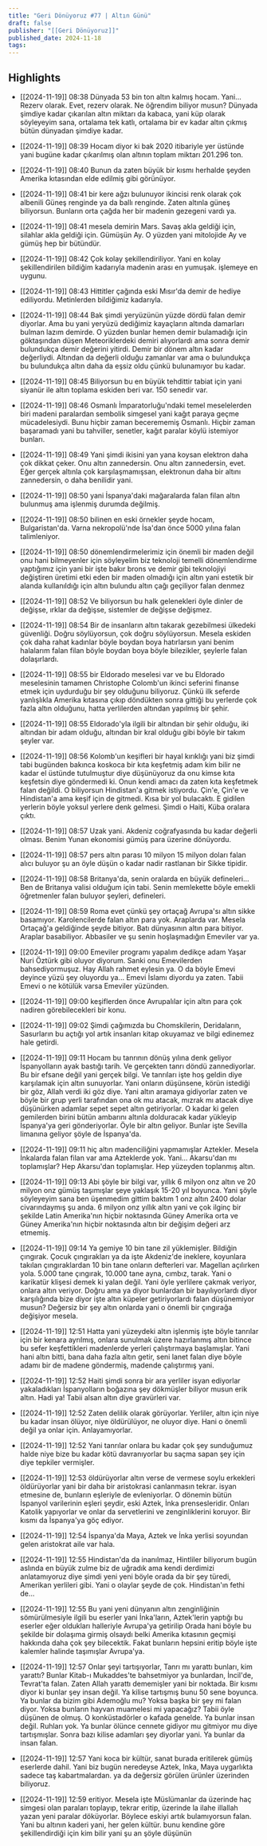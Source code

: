 ```yaml
---
title: "Geri Dönüyoruz #77 | Altın Günü"
draft: false
publisher: "[[Geri Dönüyoruz]]"
published_date: 2024-11-18
tags:
---
```



## Highlights
* [[2024-11-19]] 08:38  Dünyada 53 bin ton altın kalmış hocam. Yani… Rezerv olarak. Evet, rezerv olarak. Ne öğrendim biliyor musun? Dünyada şimdiye kadar çıkarılan altın miktarı da kabaca, yani küp olarak söyleyeyim sana, ortalama tek katlı, ortalama bir ev kadar altın çıkmış bütün dünyadan şimdiye kadar.

* [[2024-11-19]] 08:39  Hocam diyor ki bak 2020 itibariyle yer üstünde yani bugüne kadar çıkarılmış olan altının toplam miktarı 201.296 ton.

* [[2024-11-19]] 08:40  Bunun da zaten büyük bir kısmı herhalde şeyden Amerika kıtasından elde edilmiş gibi görünüyor.

* [[2024-11-19]] 08:41  bir kere ağzı bulunuyor ikincisi renk olarak çok albenili Güneş renginde ya da ballı renginde. Zaten altınla güneş biliyorsun. Bunların orta çağda her bir madenin gezegeni vardı ya.

* [[2024-11-19]] 08:41  mesela demirin Mars. Savaş akla geldiği için, silahlar akla geldiği için. Gümüşün Ay. O yüzden yani mitolojide Ay ve gümüş hep bir bütündür.

* [[2024-11-19]] 08:42  Çok kolay şekillendiriliyor. Yani en kolay şekillendirilen bildiğim kadarıyla madenin arası en yumuşak. işlemeye en uygunu.

* [[2024-11-19]] 08:43  Hittitler çağında eski Mısır'da demir de hediye ediliyordu. Metinlerden bildiğimiz kadarıyla.

* [[2024-11-19]] 08:44  Bak şimdi yeryüzünün yüzde dördü falan demir diyorlar. Ama bu yani yeryüzü dediğimiz kayaçların altında damarları bulman lazım demirde. O yüzden bunlar hemen demir bulamadığı için göktaşından düşen Meteoriklerdeki demiri alıyorlardı ama sonra demir bulundukça demir değerini yitirdi. Demir bir dönem altın kadar değerliydi. Altından da değerli olduğu zamanlar var ama o bulundukça bu bulundukça altın daha da eşsiz oldu çünkü bulunamıyor bu kadar.

* [[2024-11-19]] 08:45  Biliyorsun bu en büyük tehdittir tabiat için yani siyanür ile altın toplama eskiden beri var. 150 senedir var.

* [[2024-11-19]] 08:46  Osmanlı İmparatorluğu'ndaki temel meselelerden biri madeni paralardan sembolik simgesel yani kağıt paraya geçme mücadelesiydi. Bunu hiçbir zaman becerememiş Osmanlı. Hiçbir zaman başaramadı yani bu tahviller, senetler, kağıt paralar köylü istemiyor bunları.

* [[2024-11-19]] 08:49  Yani şimdi ikisini yan yana koysan elektron daha çok dikkat çeker. Onu altın zannedersin. Onu altın zannedersin, evet. Eğer gerçek altınla çok karşılaşmamışsan, elektronun daha bir altını zannedersin, o daha benilidir yani.

* [[2024-11-19]] 08:50  yani İspanya'daki mağaralarda falan filan altın bulunmuş ama işlenmiş durumda değilmiş.

* [[2024-11-19]] 08:50  bilinen en eski örnekler şeyde hocam, Bulgaristan'da. Varna nekropolü'nde İsa'dan önce 5000 yılına falan talimleniyor.

* [[2024-11-19]] 08:50  dönemlendirmelerimiz için önemli bir maden değil onu hani bilmeyenler için söyleyelim biz teknoloji temelli dönemlendirme yaptığımız için yani bir işte bakır brons ve demir gibi teknolojiyi değiştiren üretimi etki eden bir maden olmadığı için altın yani estetik bir alanda kullanıldığı için altın bulundu altın çağı geçiliyor falan denmez

* [[2024-11-19]] 08:52  Ve biliyorsun bu halk gelenekleri öyle dinler de değişse, ırklar da değişse, sistemler de değişse değişmez.

* [[2024-11-19]] 08:54  Bir de insanların altın takarak gezebilmesi ülkedeki güvenliği. Doğru söylüyorsun, çok doğru söylüyorsun. Mesela eskiden çok daha rahat kadınlar böyle boydan boya hatırlarsın yani benim halalarım falan filan böyle boydan boya böyle bilezikler, şeylerle falan dolaşırlardı.

* [[2024-11-19]] 08:55  bir Eldorado meselesi var ve bu Eldorado meselesinin tamamen Christophe Colomb'un ikinci seferini finanse etmek için uydurduğu bir şey olduğunu biliyoruz. Çünkü ilk seferde yanlışlıkla Amerika kıtasına çıkıp döndükten sonra gittiği bu yerlerde çok fazla altın olduğunu, hatta yerlilerden altından yapılmış bir şehir.

* [[2024-11-19]] 08:55  Eldorado'yla ilgili bir altından bir şehir olduğu, iki altından bir adam olduğu, altından bir kral olduğu gibi böyle bir takım şeyler var.

* [[2024-11-19]] 08:56  Kolomb'un keşifleri bir hayal kırıklığı yani biz şimdi tabi bugünden bakınca koskoca bir kıta keşfetmiş adam kim bilir ne kadar el üstünde tutulmuştur diye düşünüyoruz da onu kimse kıta keşfetsin diye göndermedi ki. Onun kendi amacı da zaten kıta keşfetmek falan değildi. O biliyorsun Hindistan'a gitmek istiyordu. Çin'e, Çin'e ve Hindistan'a ama keşif için de gitmedi. Kısa bir yol bulacaktı. E gidilen yerlerin böyle yoksul yerlere denk gelmesi. Şimdi o Haiti, Küba oralara çıktı.

* [[2024-11-19]] 08:57  Uzak yani. Akdeniz coğrafyasında bu kadar değerli olması. Benim Yunan ekonomisi gümüş para üzerine dönüyordu.

* [[2024-11-19]] 08:57  pers altın parası 10 milyon 15 milyon doları falan alıcı buluyor şu an öyle düşün o kadar nadir rastlanan bir Sikke tipidir.

* [[2024-11-19]] 08:58  Britanya'da, senin oralarda en büyük defineleri... Ben de Britanya valisi olduğum için tabi. Senin memlekette böyle emekli öğretmenler falan buluyor şeyleri, defineleri.

* [[2024-11-19]] 08:59  Roma evet çünkü şey ortaçağ Avrupa'sı altın sikke basamıyor. Karolencilerde falan altın para yok. Araplarda var. Mesela Ortaçağ'a geldiğinde şeyde bitiyor. Batı dünyasının altın para bitiyor. Araplar basabiliyor. Abbasiler ve şu senin hoşlaşmadığın Emeviler var ya.

* [[2024-11-19]] 09:00  Emeviler programı yapalım dedikçe adam Yaşar Nuri Öztürk gibi oluyor diyorum. Sanki onu Emevilerden bahsediyormuşuz. Hay Allah rahmet eylesin ya. O da böyle Emevi deyince yüzü şey oluyordu ya... Emevi İslamı diyordu ya zaten. Tabii Emevi o ne kötülük varsa Emeviler yüzünden.

* [[2024-11-19]] 09:00  keşiflerden önce Avrupalılar için altın para çok nadiren görebilecekleri bir konu.

* [[2024-11-19]] 09:02  Şimdi çağımızda bu Chomskilerin, Deridaların, Sasurların bu açtığı yol artık insanları kitap okuyamaz ve bilgi edinemez hale getirdi.

* [[2024-11-19]] 09:11  Hocam bu tanrının dönüş yılına denk geliyor İspanyolların ayak bastığı tarih. Ve gerçekten tanrı döndü zannediyorlar. Bu bir efsane değil yani gerçek bilgi. Ve tanrıları işte hoş geldin diye karşılamak için altın sunuyorlar. Yani onların düşünsene, körün istediği bir göz, Allah verdi iki göz diye. Yani altın aramaya gidiyorlar zaten ve böyle bir grup yerli tarafından ona ok mu atacak, mızrak mı atacak diye düşünürken adamlar sepet sepet altın getiriyorlar. O kadar ki gelen gemilerden birini bütün ambarını altınla dolduracak kadar yükleyip İspanya'ya geri gönderiyorlar. Öyle bir altın geliyor. Bunlar işte Sevilla limanına geliyor şöyle de İspanya'da.

* [[2024-11-19]] 09:11  hiç altın madenciliğini yapmamışlar Aztekler. Mesela İnkalarda falan filan var ama Azteklerde yok. Yani... Akarsu'dan mı toplamışlar? Hep Akarsu'dan toplamışlar. Hep yüzeyden toplanmış altın.

* [[2024-11-19]] 09:13  Abi şöyle bir bilgi var, yıllık 6 milyon onz altın ve 20 milyon onz gümüş taşımışlar şeye yaklaşık 15-20 yıl boyunca. Yani şöyle söyleyeyim sana ben üşenmedim gittim baktım 1 onz altın 2400 dolar civarındaymış şu anda. 6 milyon onz yıllık altın yani ve çok ilginç bir şekilde Latin Amerika'nın hiçbir noktasında Güney Amerika orta ve Güney Amerika'nın hiçbir noktasında altın bir değişim değeri arz etmemiş.

* [[2024-11-19]] 09:14  Ya gemiye 10 bin tane zil yüklemişler. Bildiğin çıngırak. Çocuk çıngırakları ya da işte Akdeniz'de ineklere, koyunlara takılan çıngıraklardan 10 bin tane onların defterleri var. Magellan açılırken yola. 5.000 tane çıngırak, 10.000 tane ayna, cımbız, tarak. Yani o karikatür klişesi demek ki yalan değil. Yani öyle yerlilere çakmak veriyor, onlara altın veriyor. Doğru ama ya diyor bunlardan bir bayılıyorlardı diyor karşılığında bize diyor işte altın küpeler getiriyorlardı falan düşünemiyor musun? Değersiz bir şey altın onlarda yani o önemli bir çıngırağa değişiyor mesela.

* [[2024-11-19]] 12:51  Hatta yani yüzeydeki altın işlenmiş işte böyle tanrılar için bir kenara ayrılmış, onlara sunulmak üzere hazırlanmış altın bitince bu sefer keşfettikleri madenlerde yerleri çalıştırmaya başlamışlar. Yani hani altın bitti, bana daha fazla altın getir, seni lanet falan diye böyle adamı bir de madene göndermiş, madende çalıştırmış yani.

* [[2024-11-19]] 12:52  Haiti şimdi sonra bir ara yerliler isyan ediyorlar yakaladıkları İspanyolların boğazına şey dökmüşler biliyor musun erik altın. Hadi ya! Tabii alsan altın diye gravürleri var.

* [[2024-11-19]] 12:52  Zaten delilik olarak görüyorlar. Yerliler, altın için niye bu kadar insan ölüyor, niye öldürülüyor, ne oluyor diye. Hani o önemli değil ya onlar için. Anlayamıyorlar.

* [[2024-11-19]] 12:52  Yani tanrılar onlara bu kadar çok şey sunduğumuz halde niye bize bu kadar kötü davranıyorlar bu saçma sapan şey için diye tepkiler vermişler.

* [[2024-11-19]] 12:53  öldürüyorlar altın verse de vermese soylu erkekleri öldürüyorlar yani bir daha bir aristokrasi canlanmasın tekrar. isyan etmesine de, bunların eşleriyle de evleniyorlar. O dönemin bütün İspanyol varilerinin eşleri şeydir, eski Aztek, İnka prensesleridir. Onları Katolik yapıyorlar ve onlar da servetlerini ve zenginliklerini koruyor. Bir kısmı da İspanya'ya göç ediyor.

* [[2024-11-19]] 12:54  İspanya'da Maya, Aztek ve İnka yerlisi soyundan gelen aristokrat aile var hala.

* [[2024-11-19]] 12:55  Hindistan'da da inanılmaz, Hintliler biliyorum bugün aslında en büyük zulme biz de uğradık ama kendi derdimizi anlatamıyoruz diye şimdi yeni yeni böyle orada da bir şey türedi, Amerikan yerlileri gibi. Yani o olaylar şeyde de çok. Hindistan'ın fethi de...

* [[2024-11-19]] 12:55  Bu yani yeni dünyanın altın zenginliğinin sömürülmesiyle ilgili bu eserler yani İnka'ların, Aztek'lerin yaptığı bu eserler eğer oldukları halleriyle Avrupa'ya getirilip Orada hani böyle bu şekilde bir dolaşıma girmiş olsaydı belki Amerika kıtasının geçmişi hakkında daha çok şey bilecektik. Fakat bunların hepsini eritip böyle işte kalemler halinde taşımışlar Avrupa'ya.

* [[2024-11-19]] 12:57  Onlar şeyi tartışıyorlar, Tanrı mı yarattı bunları, kim yarattı? Bunlar Kitab-ı Mukaddes'te bahsetmiyor ya bunlardan, İncil'de, Tevrat'ta falan. Zaten Allah yarattı dememişler yani bir noktada. Bir kısmı diyor ki bunlar şey insan değil. Ya kilise tartışmış bunu 50 sene boyunca. Ya bunlar da bizim gibi Ademoğlu mu? Yoksa başka bir şey mi falan diyor. Yoksa bunların hayvan muamelesi mi yapacağız? Tabii öyle düşünen de olmuş. O konküstadörler o kafada genelde. Ya bunlar insan değil. Ruhları yok. Ya bunlar ölünce cennete gidiyor mu gitmiyor mu diye tartışmışlar. Sonra bazı kilise adamları şey diyorlar yani. Ya bunlar da insan falan.

* [[2024-11-19]] 12:57  Yani koca bir kültür, sanat burada eritilerek gümüş eserlerde dahil. Yani biz bugün neredeyse Aztek, Inka, Maya uygarlıkta sadece taş kabartmalardan. ya da değersiz görülen ürünler üzerinden biliyoruz.

* [[2024-11-19]] 12:59  eritiyor. Mesela işte Müslümanlar da üzerinde haç simgesi olan paraları toplayıp, tekrar eritip, üzerinde la ilahe illallah yazan yeni paralar döküyorlar. Böylece eskiyi artık bulamıyorsun falan. Yani bu altının kaderi yani, her gelen kültür. bunu kendine göre şekillendirdiği için kim bilir yani şu an şöyle düşünün


